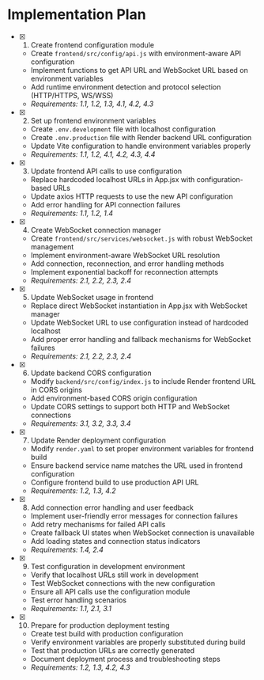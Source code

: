 # Implementation Plan

- [x] 1. Create frontend configuration module
  - Create `frontend/src/config/api.js` with environment-aware API configuration
  - Implement functions to get API URL and WebSocket URL based on environment variables
  - Add runtime environment detection and protocol selection (HTTP/HTTPS, WS/WSS)
  - _Requirements: 1.1, 1.2, 1.3, 4.1, 4.2, 4.3_

- [x] 2. Set up frontend environment variables
  - Create `.env.development` file with localhost configuration
  - Create `.env.production` file with Render backend URL configuration
  - Update Vite configuration to handle environment variables properly
  - _Requirements: 1.1, 1.2, 4.1, 4.2, 4.3, 4.4_

- [x] 3. Update frontend API calls to use configuration
  - Replace hardcoded localhost URLs in App.jsx with configuration-based URLs
  - Update axios HTTP requests to use the new API configuration
  - Add error handling for API connection failures
  - _Requirements: 1.1, 1.2, 1.4_

- [x] 4. Create WebSocket connection manager
  - Create `frontend/src/services/websocket.js` with robust WebSocket management
  - Implement environment-aware WebSocket URL resolution
  - Add connection, reconnection, and error handling methods
  - Implement exponential backoff for reconnection attempts
  - _Requirements: 2.1, 2.2, 2.3, 2.4_

- [x] 5. Update WebSocket usage in frontend
  - Replace direct WebSocket instantiation in App.jsx with WebSocket manager
  - Update WebSocket URL to use configuration instead of hardcoded localhost
  - Add proper error handling and fallback mechanisms for WebSocket failures
  - _Requirements: 2.1, 2.2, 2.3, 2.4_

- [x] 6. Update backend CORS configuration
  - Modify `backend/src/config/index.js` to include Render frontend URL in CORS origins
  - Add environment-based CORS origin configuration
  - Update CORS settings to support both HTTP and WebSocket connections
  - _Requirements: 3.1, 3.2, 3.3, 3.4_

- [x] 7. Update Render deployment configuration
  - Modify `render.yaml` to set proper environment variables for frontend build
  - Ensure backend service name matches the URL used in frontend configuration
  - Configure frontend build to use production API URL
  - _Requirements: 1.2, 1.3, 4.2_

- [x] 8. Add connection error handling and user feedback
  - Implement user-friendly error messages for connection failures
  - Add retry mechanisms for failed API calls
  - Create fallback UI states when WebSocket connection is unavailable
  - Add loading states and connection status indicators
  - _Requirements: 1.4, 2.4_

- [x] 9. Test configuration in development environment
  - Verify that localhost URLs still work in development
  - Test WebSocket connections with the new configuration
  - Ensure all API calls use the configuration module
  - Test error handling scenarios
  - _Requirements: 1.1, 2.1, 3.1_

- [x] 10. Prepare for production deployment testing
  - Create test build with production configuration
  - Verify environment variables are properly substituted during build
  - Test that production URLs are correctly generated
  - Document deployment process and troubleshooting steps
  - _Requirements: 1.2, 1.3, 4.2, 4.3_